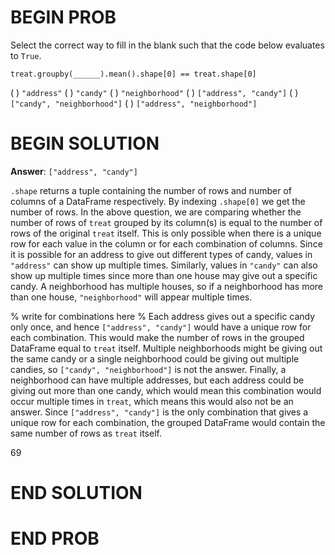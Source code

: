 # BEGIN PROB

Select the correct way to fill in the blank such that the code below
evaluates to `True`.

    treat.groupby(______).mean().shape[0] == treat.shape[0]

( ) `"address"`
( ) `"candy"`
( ) `"neighborhood"`
( ) `["address", "candy"]`
( ) `["candy", "neighborhood"]`
( ) `["address", "neighborhood"]`


# BEGIN SOLUTION

**Answer**: `["address", "candy"]`

`.shape` returns a tuple containing the number of rows and number of columns of a DataFrame respectively. By indexing `.shape[0]` we get the number of rows. In the above question, we are comparing whether the number of rows of `treat` grouped by its column(s) is equal to the number of rows of the original `treat` itself. This is only possible when there is a unique row for each value in the column or for each combination of columns. Since it is possible for an address to give out different types of candy, values in `"address"` can show up multiple times. Similarly, values in `"candy"` can also show up multiple times since more than one house may give out a specific candy. A neighborhood has multiple houses, so if a neighborhood has more than one house, `"neighborhood"` will appear multiple times. 

% write for combinations here %
Each address gives out a specific candy only once, and hence `["address", "candy"]` would have a unique row for each combination. This would make the number of rows in the grouped DataFrame equal to `treat` itself. Multiple neighborhoods might be giving out the same candy or a single neighborhood could be giving out multiple candies, so `["candy", "neighborhood"]` is not the answer. Finally, a neighborhood can have multiple addresses, but each address could be giving out more than one candy, which would mean this combination would occur multiple times in `treat`, which means this would also not be an answer. Since `["address", "candy"]` is the only combination that gives a unique row for each combination, the grouped DataFrame would contain the same number of rows as `treat` itself.

<average>69</average>

# END SOLUTION

# END PROB